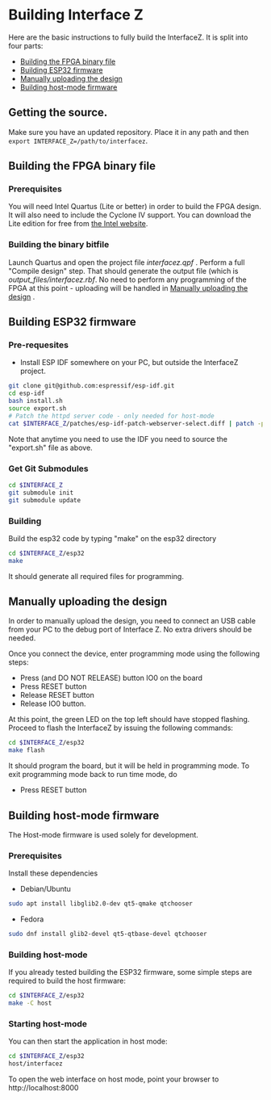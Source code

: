 # Building Interface Z
Here are the basic instructions to fully build the InterfaceZ. It is split into four parts:
- [Building the FPGA binary file](#building-the-fpga-binary-file)
- [Building ESP32 firmware](#building-esp32-firmware)
- [Manually uploading the design](#manually-uploading-the-design)
- [Building host-mode firmware](#building-host-mode-firmware)

## Getting the source.
Make sure you have an updated repository. Place it in any path and then `export INTERFACE_Z=/path/to/interfacez`.

## Building the FPGA binary file

### Prerequisites
You will need Intel Quartus (Lite or better) in order to build the FPGA design. It will also need to include the Cyclone IV support.
You can download the Lite edition for free from [the Intel website](https://fpgasoftware.intel.com/?edition=lite).

### Building the binary bitfile
Launch Quartus and open the project file *interfacez.qpf* . Perform a full "Compile design" step. That should generate the output file (which is
*output_files/interfacez.rbf*. No need to perform any programming of the FPGA at this point - uploading will be handled in [Manually uploading the design](#manually-uploading-the-design) .

## Building ESP32 firmware
### Pre-requesites

- Install ESP IDF somewhere on your PC,  but outside the InterfaceZ project.
```bash
git clone git@github.com:espressif/esp-idf.git
cd esp-idf
bash install.sh
source export.sh
# Patch the httpd server code - only needed for host-mode
cat $INTERFACE_Z/patches/esp-idf-patch-webserver-select.diff | patch -p1
```

Note that anytime you need to use the IDF you need to source the "export.sh" file as above.

### Get Git Submodules

```bash
cd $INTERFACE_Z
git submodule init
git submodule update
```

### Building

Build the esp32 code by typing "make" on the esp32 directory

```bash
cd $INTERFACE_Z/esp32
make
```
It should generate all required files for programming.

## Manually uploading the design

In order to manually upload the design, you need to connect an USB cable from your PC to the debug port of Interface Z. No extra drivers should be needed.

Once you connect the device, enter programming mode using the following steps:
- Press (and DO NOT RELEASE) button IO0 on the board
- Press RESET button
- Release RESET button
- Release IO0 button.

At this point, the green LED on the top left should have stopped flashing.
Proceed to flash the InterfaceZ by issuing the following commands:
```bash
cd $INTERFACE_Z/esp32
make flash
```
It should program the board, but it will be held in programming mode. To exit programming mode back to run time mode, do
- Press RESET button

## Building host-mode firmware
The Host-mode firmware is used solely for development.
### Prerequisites
Install these dependencies

- Debian/Ubuntu

```bash
sudo apt install libglib2.0-dev qt5-qmake qtchooser
```

- Fedora

```bash
sudo dnf install glib2-devel qt5-qtbase-devel qtchooser
```

### Building host-mode
If you already tested building the ESP32 firmware, some simple steps are required to build the host firmware:

```bash
cd $INTERFACE_Z/esp32
make -C host
```
### Starting host-mode
You can then start the application in host mode:
```bash
cd $INTERFACE_Z/esp32
host/interfacez
```
To open the web interface on host mode, point your browser to http://localhost:8000

